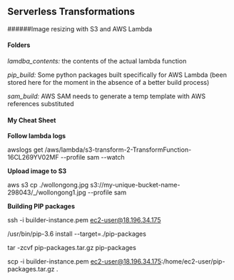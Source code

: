 ## Serverless Transformations

######Image resizing with S3 and AWS Lambda



#### Folders

*lamdba_contents:* the contents of the actual lambda function

*pip_build:* Some python packages built specifically for AWS Lambda
(been stored here for the moment in the absence of a better build process)

*sam_build:* AWS SAM needs to generate a temp template with AWS references substituted


#### My Cheat Sheet

**Follow lambda logs**

awslogs get /aws/lambda/s3-transform-2-TransformFunction-16CL269YV02MF --profile sam --watch


**Upload image to S3** 

aws s3 cp ./wollongong.jpg s3://my-unique-bucket-name-298043/_/wollongong1.jpg --profile sam


**Building PIP packages**

ssh -i builder-instance.pem ec2-user@18.196.34.175

/usr/bin/pip-3.6 install <package-name> --target=./pip-packages

tar -zcvf pip-packages.tar.gz pip-packages

scp -i builder-instance.pem ec2-user@18.196.34.175:/home/ec2-user/pip-packages.tar.gz .
